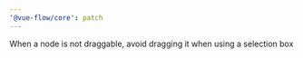 ```yaml
---
'@vue-flow/core': patch
---
```


When a node is not draggable, avoid dragging it when using a selection box
